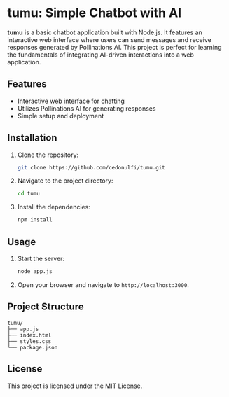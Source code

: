 # tumu: Simple Chatbot with AI

**tumu** is a basic chatbot application built with Node.js. It features an interactive web interface where users can send messages and receive responses generated by Pollinations AI. This project is perfect for learning the fundamentals of integrating AI-driven interactions into a web application.

## Features

- Interactive web interface for chatting
- Utilizes Pollinations AI for generating responses
- Simple setup and deployment

## Installation

1. Clone the repository:
   ```bash
   git clone https://github.com/cedonulfi/tumu.git
   ```
2. Navigate to the project directory:
   ```bash
   cd tumu
   ```
3. Install the dependencies:
   ```bash
   npm install
   ```

## Usage

1. Start the server:
   ```bash
   node app.js
   ```
2. Open your browser and navigate to `http://localhost:3000`.

## Project Structure

```
tumu/
├── app.js
├── index.html
├── styles.css
└── package.json
```

## License

This project is licensed under the MIT License.